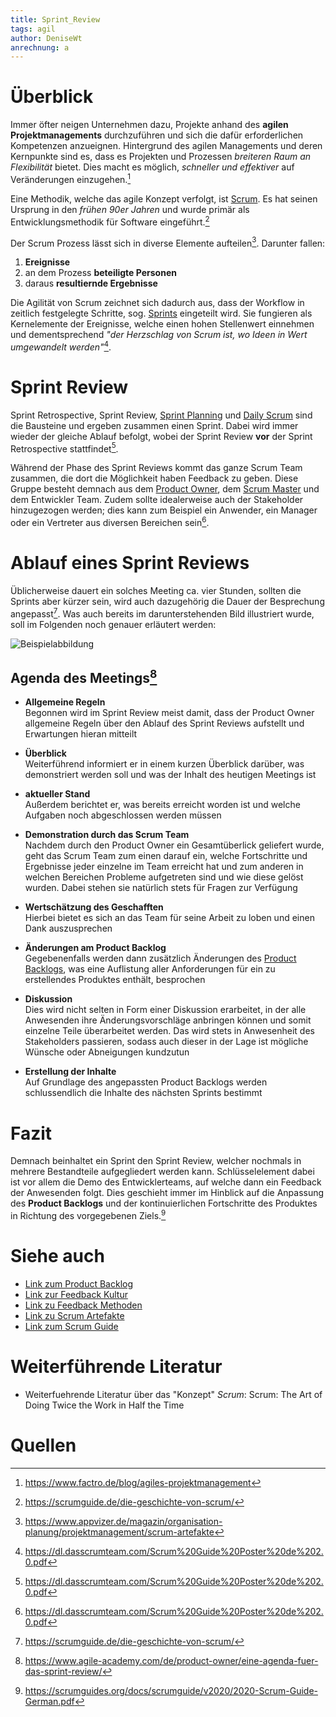 ```yaml
---
title: Sprint_Review
tags: agil
author: DeniseWt
anrechnung: a
---
```





# Überblick

Immer öfter neigen Unternehmen dazu, Projekte anhand des **agilen Projektmanagements** durchzuführen und sich die dafür erforderlichen Kompetenzen anzueignen. Hintergrund
des agilen Managements und deren Kernpunkte sind es, dass es Projekten und Prozessen *breiteren Raum an Flexibilität* bietet. Dies macht es möglich, *schneller und
effektiver* auf Veränderungen einzugehen.[^1]

Eine Methodik, welche das agile Konzept verfolgt, ist [Scrum](SCRUM.md). Es hat seinen Ursprung in den *frühen 90er Jahren* und wurde primär als Entwicklungsmethodik 
für Software
eingeführt.[^2]  

Der Scrum Prozess lässt sich in diverse Elemente aufteilen[^3]. Darunter fallen:

1. **Ereignisse**
2. an dem Prozess **beteiligte Personen**
3. daraus **resultiernde Ergebnisse**

Die Agilität von Scrum zeichnet sich dadurch aus, dass der Workflow in zeitlich festgelegte Schritte, sog. [Sprints](Sprint.md) eingeteilt wird. Sie fungieren als 
Kernelemente der Ereignisse, welche  einen hohen Stellenwert einnehmen und dementsprechend *"der Herzschlag von Scrum ist, wo Ideen in Wert
umgewandelt werden"*[^4].


# Sprint Review

Sprint Retrospective, Sprint Review, [Sprint Planning](Sprint_Planning.md) und [Daily Scrum](Daily_Scrum.md) sind die Bausteine und ergeben 
zusammen einen Sprint. Dabei 
wird immer wieder der gleiche Ablauf
befolgt, wobei der Sprint Review **vor** der Sprint Retrospective stattfindet[^4].

Während der Phase des Sprint Reviews kommt das ganze Scrum Team zusammen, die dort die Möglichkeit haben Feedback zu geben. Diese Gruppe besteht demnach aus dem
[Product Owner](Product_Owner.md), dem [Scrum Master](Scrum_Master.md) und dem Entwickler Team. Zudem sollte idealerweise auch der Stakeholder hinzugezogen werden; dies 
kann zum Beispiel ein Anwender, ein Manager oder ein Vertreter aus diversen Bereichen sein[^4].


# Ablauf eines Sprint Reviews

Üblicherweise dauert ein solches Meeting ca. vier Stunden, sollten die Sprints aber kürzer sein, wird auch dazugehörig die Dauer der Besprechung angepasst[^2].
Was auch bereits im darunterstehenden Bild illustriert wurde, soll im Folgenden noch genauer erläutert werden:

![Beispielabbildung](https://blog.objectbay.com/hs-fs/hubfs/Sprint_Review_Meeting.jpg?width=621&name=Sprint_Review_Meeting.jpg)


## Agenda des Meetings[^5]

* __Allgemeine Regeln__  
Begonnen wird im Sprint Review meist damit, dass der Product Owner allgemeine Regeln über den Ablauf des Sprint Reviews aufstellt und Erwartungen hieran mitteilt
 
* __Überblick__  
Weiterführend informiert er in einem kurzen Überblick darüber, was demonstriert werden soll und was der Inhalt des heutigen Meetings ist
  
* __aktueller Stand__  
Außerdem berichtet er, was bereits erreicht worden ist und welche Aufgaben noch abgeschlossen werden müssen
  
* __Demonstration durch das Scrum Team__  
Nachdem durch den Product Owner ein Gesamtüberlick geliefert wurde, geht das Scrum Team zum einen darauf ein, welche Fortschritte und Ergebnisse jeder einzelne im
    Team erreicht hat und zum anderen in welchen Bereichen Probleme aufgetreten sind und wie diese gelöst wurden. Dabei stehen sie natürlich stets für Fragen zur 
    Verfügung
    
* __Wertschätzung des Geschafften__  
Hierbei bietet es sich an das Team für seine Arbeit zu loben und einen Dank auszusprechen
  
* __Änderungen am Product Backlog__  
Gegebenenfalls werden dann zusätzlich Änderungen des [Product Backlogs](Product_Backlog.md), was eine Auflistung aller Anforderungen für ein zu erstellendes 
  Produktes enthält, besprochen
 
* __Diskussion__  
Dies wird nicht selten in Form einer Diskussion erarbeitet, in der alle Anwesenden ihre Änderungsvorschläge anbringen können und somit einzelne Teile überarbeitet
    werden. Das wird stets in Anwesenheit des Stakeholders passieren, sodass auch dieser in der Lage ist mögliche Wünsche oder Abneigungen kundzutun
 
* __Erstellung der Inhalte__  
Auf Grundlage des angepassten Product Backlogs werden schlussendlich die Inhalte des nächsten Sprints bestimmt



# Fazit


Demnach beinhaltet ein Sprint den Sprint Review, welcher nochmals in mehrere Bestandteile aufgegliedert werden kann. Schlüsselelement dabei ist vor allem die Demo des
Entwicklerteams, auf welche dann ein Feedback der Anwesenden folgt. Dies geschieht immer im Hinblick auf die Anpassung des **Product Backlogs** und der kontinuierlichen
Fortschritte des Produktes in Richtung des vorgegebenen Ziels.[^6]





# Siehe auch

* [Link zum Product Backlog](Product_Backlog.md)
* [Link zur Feedback Kultur](Feedback_Kultur.md)
* [Link zu Feedback Methoden](Feedback_Methoden.md)
* [Link zu Scrum Artefakte](Scrum_Artefakte.md)
* [Link zum Scrum Guide](Scrum_Guide.md)


# Weiterführende Literatur

* Weiterfuehrende Literatur über das "Konzept" *Scrum*: Scrum: The Art of Doing Twice the Work in Half the Time 

# Quellen

[^1]: https://www.factro.de/blog/agiles-projektmanagement
[^2]: https://scrumguide.de/die-geschichte-von-scrum/
[^3]: https://www.appvizer.de/magazin/organisation-planung/projektmanagement/scrum-artefakte
[^4]: https://dl.dasscrumteam.com/Scrum%20Guide%20Poster%20de%202.0.pdf
[^5]: https://www.agile-academy.com/de/product-owner/eine-agenda-fuer-das-sprint-review/
[^6]: https://scrumguides.org/docs/scrumguide/v2020/2020-Scrum-Guide-German.pdf

